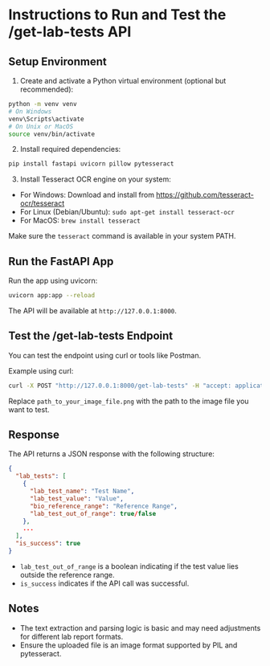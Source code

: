 # Instructions to Run and Test the /get-lab-tests API

## Setup Environment

1. Create and activate a Python virtual environment (optional but recommended):

```bash
python -m venv venv
# On Windows
venv\Scripts\activate
# On Unix or MacOS
source venv/bin/activate
```

2. Install required dependencies:

```bash
pip install fastapi uvicorn pillow pytesseract
```

3. Install Tesseract OCR engine on your system:

- For Windows: Download and install from https://github.com/tesseract-ocr/tesseract
- For Linux (Debian/Ubuntu): `sudo apt-get install tesseract-ocr`
- For MacOS: `brew install tesseract`

Make sure the `tesseract` command is available in your system PATH.

## Run the FastAPI App

Run the app using uvicorn:

```bash
uvicorn app:app --reload
```

The API will be available at `http://127.0.0.1:8000`.

## Test the /get-lab-tests Endpoint

You can test the endpoint using curl or tools like Postman.

Example using curl:

```bash
curl -X POST "http://127.0.0.1:8000/get-lab-tests" -H "accept: application/json" -H "Content-Type: multipart/form-data" -F "file=@path_to_your_image_file.png"
```

Replace `path_to_your_image_file.png` with the path to the image file you want to test.

## Response

The API returns a JSON response with the following structure:

```json
{
  "lab_tests": [
    {
      "lab_test_name": "Test Name",
      "lab_test_value": "Value",
      "bio_reference_range": "Reference Range",
      "lab_test_out_of_range": true/false
    },
    ...
  ],
  "is_success": true
}
```

- `lab_test_out_of_range` is a boolean indicating if the test value lies outside the reference range.
- `is_success` indicates if the API call was successful.

## Notes

- The text extraction and parsing logic is basic and may need adjustments for different lab report formats.
- Ensure the uploaded file is an image format supported by PIL and pytesseract.
